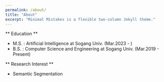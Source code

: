 ```yaml
---
permalink: /about/
title: "About"
excerpt: "Minimal Mistakes is a flexible two-column Jekyll theme."
---
```


** Education **

- M.S. : Artificial Intelligence at Sogang Univ. (Mar.2023 - )
- B.S. : Computer Science and Engineering at Sogang Univ. (Mar.2019 - Present)

** Research Interest **

- Semantic Segmentation
